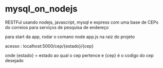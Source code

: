 # mysql_on_nodejs
RESTFul usando nodejs, javascript, mysql e express com uma base de CEPs do correios para serviços de pesquisa de endereço

para start da app, rodar o comano node app.js na raiz do projeto

acesso : localhost:5000/cep/{estado}/{cep}

onde {estado} = estado ao qual o cep pertence e {cep} é o codigo do cep desejado

